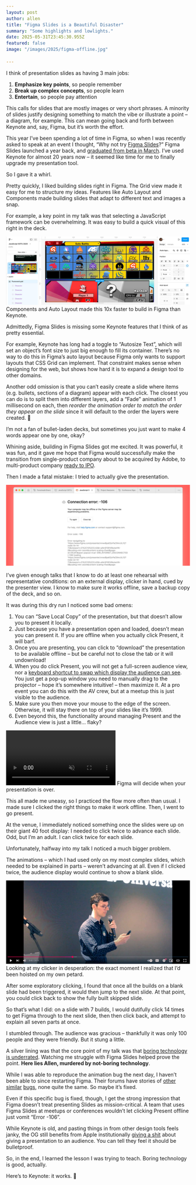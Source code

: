```yaml
---
layout: post
author: allen
title: "Figma Slides is a Beautiful Disaster"
summary: "Some highlights and lowlights."
date: 2025-05-31T23:45:30.955Z
featured: false
image: "/images/2025/figma-offline.jpg"

---
```


I think of presentation slides as having 3 main jobs:

1. **Emphasize key points**, so people remember
2. **Break up complex concepts**, so people learn
3. **Entertain**, so people pay attention

This calls for slides that are mostly images or very short phrases. A minority of slides justify designing something to match the vibe or illustrate a point – a diagram, for example. This can mean going back and forth between Keynote and, say, Figma, but it’s worth the effort.

This year I’ve been spending a lot of time in Figma, so when I was recently asked to speak at an event I thought, “Why not try [Figma Slides](https://www.figma.com/slides/)?” Figma Slides launched a year back, and [graduated from beta in March](https://www.linkedin.com/posts/paigecostello_figma-slides-came-out-of-beta-today-30-activity-7308211241049591811-Z_-U/). I’ve used Keynote for almost 20 years now – it seemed like time for me to finally upgrade my presentation tool.

So I gave it a whirl.

Pretty quickly, I liked building slides right in Figma. The Grid view made it easy for me to structure my ideas. Features like Auto Layout and Components made building slides that adapt to different text and images a snap.

For example, a key point in my talk was that selecting a JavaScript framework can be overwhelming. It was easy to build a quick visual of this right in the deck.

<div class="centered">
<img src="/images/2025/figma-smash.jpg" alt="A Choose Your Fighter screen of JS frameworks." />
Components and Auto Layout made this 10x faster to build in Figma than Keynote.
</div>

Admittedly, Figma Slides is missing some Keynote features that I think of as pretty essential.

For example, Keynote has long had a toggle to “Autosize Text”, which will set an object’s font size to just big enough to fill its container. There’s no way to do this in Figma’s auto layout because Figma only wants to support layouts that CSS Grid can implement. That constraint makes sense when designing for the web, but shows how hard it is to expand a design tool to other domains.

Another odd omission is that you can’t easily create a slide where items (e.g. bullets, sections of a diagram) appear with each click. The closest you can do is to split them into different layers, add a “Fade” animation of 1 millisecond on each, then *reorder the animation order to match the order they appear on the slide* since it will default to the order the layers were created. 🥴

I’m not a fan of bullet-laden decks, but sometimes you just want to make 4 words appear one by one, okay?

Whining aside, building in Figma Slides got me excited. It was powerful, it was fun, and it gave me hope that Figma would successfully make the transition from single-product company about to be acquired by Adobe, to multi-product company [ready to IPO](https://www.cnbc.com/2025/04/15/figma-confidentially-files-for-ipo-a-year-after-ditching-adobe-deal.html).

Then I made a fatal mistake: I tried to actually give the presentation.


<div class="centered">
<img src="/images/2025/figma-offline.jpg" alt="Figma error -106" />
</div>

I’ve given enough talks that I know to do at least one rehearsal with representative conditions: on an external display, clicker in hand, cued by the presenter view. I know to make sure it works offline, save a backup copy of the deck, and so on.

It was during this dry run I noticed some bad omens:

1. You can “Save Local Copy” of the presentation, but that doesn’t allow you to present it locally.
2. Just because you have a presentation open and loaded, doesn’t mean you can present it. If you are offline when you actually click Present, it will barf.
3. Once you are presenting, you can click to “download” the presentation to be available offline – but be careful not to close the tab or it will undownload!
4. When you do click Present, you will not get a full-screen audience view, nor a [keyboard shortcut to swap which display the audience can see](https://support.apple.com/en-ca/guide/keynote/tanfde4a3e6d/mac). You just get a pop-up window you need to manually drag to the projector – hope it’s somewhere intuitive! – then maximize it. At a pro event you can do this with the AV crew, but at a meetup this is just visible to the audience.
5. Make sure you then move your mouse to the edge of the screen. Otherwise, it will stay there on top of your slides like it’s 1999.
6. Even beyond this, the functionality around managing Present and the Audience view is just a little… flaky?

<div class="centered">
<video style="max-width: 100%" src="/images/2025/figma-x.mp4" autoplay loop muted playsinline controls>
  Your viewer doesn't support HTML5 video, but you [can see the video here](/images/2025/figma-x.mp4).
</video>
Figma will decide when your presentation is over.
</div>

This all made me uneasy, so I practiced the flow more often than usual. I made sure I clicked the right things to make it work offline. Then, I went to go present.

At the venue, I immediately noticed something once the slides were up on their giant 40 foot display: I needed to click twice to advance each slide. Odd, but I’m an adult. I can click twice for each slide.

Unfortunately, halfway into my talk I noticed a much bigger problem.

The animations – which I had used only on my most complex slides, which needed to be explained in parts – weren’t advancing at all. Even if I clicked twice, the audience display would continue to show a blank slide.


<div class="centered">
<a href="https://www.youtube.com/watch?v=j7_o-YiwGwo">
<img src="/images/2025/clicker-fail.jpg" alt="A man looks in confusion at his own clicker." />
</a>
Looking at my clicker in desperation: the exact moment I realized that I’d been hoisted on my own petard.
</div>

After some exploratory clicking, I found that once all the builds on a blank slide had been triggered, it would then jump to the next slide. At that point, you could click back to show the fully built skipped slide.

So that’s what I did: on a slide with 7 builds, I would dutifully click 14 times to get Figma through to the next slide, then then click back, and attempt to explain all seven parts at once.

I stumbled through. The audience was gracious – thankfully it was only 100 people and they were friendly. But it stung a little.

A silver lining was that the core point of my talk was that [boring technology is underrated](https://boringtechnology.club/). Watching me struggle with Figma Slides helped prove the point. **Here lies Allen, murdered by not-boring technology**.

While I was able to reproduce the animation bug the next day, I haven’t been able to since restarting Figma. Their forums have stories of [other](https://forum.figma.com/ask-the-community-7/fixed-figma-slides-show-smart-animate-transition-only-in-presenter-view-and-not-in-audience-view-39081?utm_source=chatgpt.com) [similar](https://forum.figma.com/ask-the-community-7/fixed-figma-slides-show-smart-animate-transition-only-in-presenter-view-and-not-in-audience-view-39081?utm_source=chatgpt.com) [bugs](https://forum.figma.com/ask-the-community-7/figma-slides-with-multiple-videos-in-present-mode-have-to-click-arrow-key-loads-before-next-slide-28477?utm_source=chatgpt.com), none quite the same. So maybe it’s fixed.

Even if this specific bug is fixed, though, I get the strong impression that Figma doesn’t treat presenting Slides as mission-critical. A team that uses Figma Slides at meetups or conferences wouldn’t let clicking Present offline just vomit “Error -106”.

While Keynote is old, and pasting things in from other design tools feels janky, the OG still benefits from Apple institutionally [giving a shit](https://allenpike.com/2022/giving-a-shit) about giving a presentation to an audience. You can tell they feel it should be bulletproof.

So, in the end, I learned the lesson I was trying to teach. Boring technology is good, actually. 

Here’s to Keynote: it works. 🍻

